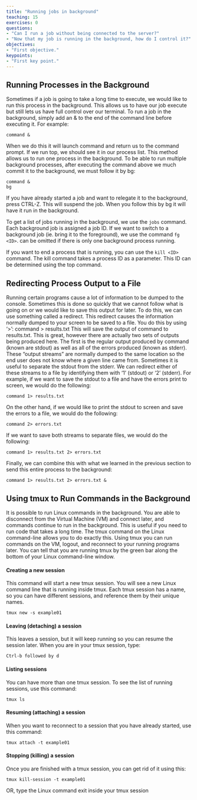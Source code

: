 ```yaml
---
title: "Running jobs in background"
teaching: 15
exercises: 0
questions:
- "Can I run a job without being connected to the server?"
- "Now that my job is running in the background, how do I control it?"
objectives:
- "First objective."
keypoints:
- "First key point."
---
```


## Running Processes in the Background

Sometimes if a job is going to take a long time to execute, we would like to run this process in the background. This allows us to have our job execute but still lets us have full control over our terminal. To run a job in the background, simply add an & to the end of the command line before executing it. For example:

~~~
command &
~~~

When we do this it will launch command and return us to the command prompt. If we run top, we should see it in our process list. This method allows us to run one process in the background. To be able to run multiple background processes, after executing the command above we much commit it to the background, we must follow it by bg:

~~~
command &
bg
~~~

If you have already started a job and want to relegate it to the background, press CTRL-Z. This will suspend the job. When you follow this by bg it will have it run in the background.


To get a list of jobs running in the background, we use the `jobs` command. Each background job is assigned a job ID. If we want to switch to a background job (ie. bring it to the foreground), we use the command `fg <ID>`. <ID> can be omitted if there is only one background process running.

If you want to end a process that is running, you can use the `kill <ID>` command. The kill command takes a process ID as a parameter. This ID can be determined using the top command.

## Redirecting Process Output to a File

Running certain programs cause a lot of information to be dumped to the console. Sometimes this is done so quickly that we cannot follow what is going on or we would like to save this output for later. To do this, we can use something called a redirect. This redirect causes the information normally dumped to your screen to be saved to a file. You do this by using ‘>’:
command > results.txt
This will save the output of command to results.txt. This is great, however there are actually two sets of outputs being produced here. The first is the regular output produced by command (known are stdout) as well as all of the errors produced (known as stderr). These “output streams” are normally dumped to the same location so the end user does not know where a given line came from. Sometimes it is useful to separate the stdout from the stderr. We can redirect either of these streams to a file by identifying them with ‘1’ (stdout) or ‘2’ (stderr). For example, if we want to save the stdout to a file and have the errors print to screen, we would do the following:

~~~
command 1> results.txt
~~~

On the other hand, if we would like to print the stdout to screen and save the errors to a file, we would do the following:

~~~
command 2> errors.txt
~~~

If we want to save both streams to separate files, we would do the following:

~~~
command 1> results.txt 2> errors.txt
~~~

Finally, we can combine this with what we learned in the previous section to send this entire process to the background:

~~~
command 1> results.txt 2> errors.txt &
~~~

## Using tmux to Run Commands in the Background

It is possible to run Linux commands in the background.  You are able to disconnect from the Virtual Machine (VM) and connect later, and commands continue to run in the background.  This is useful if you need to run code that takes a long time.
The tmux command on the Linux command-line allows you to do exactly this. Using tmux you can run commands on the VM, logout, and reconnect to your running programs later. You can tell that you are running tmux by the green bar along the bottom of your Linux command-line window.


#### Creating a new session

This command will start a new tmux session.  You will see a new Linux command line that is running inside tmux.  Each tmux session has a name, so you can have different sessions, and reference them by their unique names.

~~~
tmux new -s example01
~~~

#### Leaving (detaching) a session

This leaves a session, but it will keep running so you can resume the session later. When you are in your tmux session, type:

~~~
Ctrl-b followed by d
~~~

#### Listing sessions

You can have more than one tmux session.  To see the list of running sessions, use this command:

~~~
tmux ls
~~~

#### Resuming (attaching) a session

When you want to reconnect to a session that you have already started, use this command:

~~~
tmux attach -t example01
~~~

#### Stopping (killing) a session

Once you are finished with a tmux session, you can get rid of it using this:

~~~
tmux kill-session -t example01
~~~

OR, type the Linux command exit inside your tmux session
